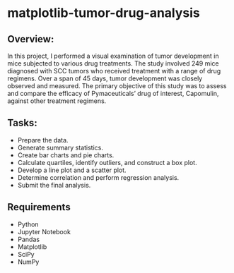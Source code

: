 # matplotlib-tumor-drug-analysis


## Overview:

In this project, I performed a visual examination of tumor development in mice subjected to various drug treatments. The study involved 249 mice diagnosed with SCC tumors who received treatment with a range of drug regimens. Over a span of 45 days, tumor development was closely observed and measured. The primary objective of this study was to assess and compare the efficacy of Pymaceuticals’ drug of interest, Capomulin, against other treatment regimens.

## Tasks:

- Prepare the data.
- Generate summary statistics.
- Create bar charts and pie charts.
- Calculate quartiles, identify outliers, and construct a box plot.
- Develop a line plot and a scatter plot.
- Determine correlation and perform regression analysis.
- Submit the final analysis.

## Requirements

- Python
- Jupyter Notebook
- Pandas
- Matplotlib
- SciPy
- NumPy

